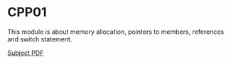 # CPP01
This module is about memory allocation, pointers to members, references and switch statement.

[Subject PDF](subject-CPP01.pdf)
